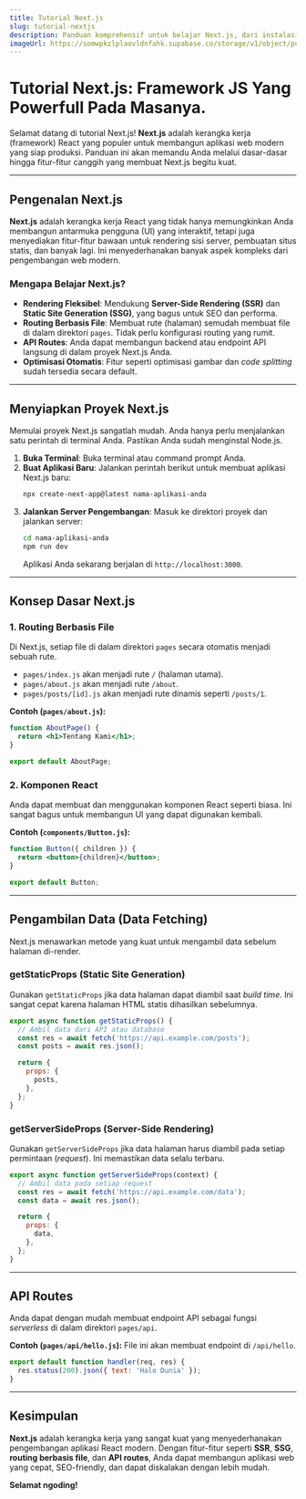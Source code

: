 ```yaml
---
title: Tutorial Next.js
slug: tutorial-nextjs
description: Panduan komprehensif untuk belajar Next.js, dari instalasi hingga fitur canggih seperti SSR dan API Routes.
imageUrl: https://somwpkzlplaovldnfahk.supabase.co/storage/v1/object/public/heropy.dev_posts/n7JHmI/main.jpg
---
```

# Tutorial Next.js: Framework JS Yang Powerfull Pada Masanya. 

Selamat datang di tutorial Next.js\! **Next.js** adalah kerangka kerja (framework) React yang populer untuk membangun aplikasi web modern yang siap produksi. Panduan ini akan memandu Anda melalui dasar-dasar hingga fitur-fitur canggih yang membuat Next.js begitu kuat.

-----

## Pengenalan Next.js 

**Next.js** adalah kerangka kerja React yang tidak hanya memungkinkan Anda membangun antarmuka pengguna (UI) yang interaktif, tetapi juga menyediakan fitur-fitur bawaan untuk rendering sisi server, pembuatan situs statis, dan banyak lagi. Ini menyederhanakan banyak aspek kompleks dari pengembangan web modern.

### Mengapa Belajar Next.js?

  - **Rendering Fleksibel**: Mendukung **Server-Side Rendering (SSR)** dan **Static Site Generation (SSG)**, yang bagus untuk SEO dan performa.
  - **Routing Berbasis File**: Membuat rute (halaman) semudah membuat file di dalam direktori `pages`. Tidak perlu konfigurasi routing yang rumit.
  - **API Routes**: Anda dapat membangun backend atau endpoint API langsung di dalam proyek Next.js Anda.
  - **Optimisasi Otomatis**: Fitur seperti optimisasi gambar dan *code splitting* sudah tersedia secara default.

-----

## Menyiapkan Proyek Next.js 

Memulai proyek Next.js sangatlah mudah. Anda hanya perlu menjalankan satu perintah di terminal Anda. Pastikan Anda sudah menginstal Node.js.

1.  **Buka Terminal**: Buka terminal atau command prompt Anda.
2.  **Buat Aplikasi Baru**: Jalankan perintah berikut untuk membuat aplikasi Next.js baru:
    ```bash
    npx create-next-app@latest nama-aplikasi-anda
    ```
3.  **Jalankan Server Pengembangan**: Masuk ke direktori proyek dan jalankan server:
    ```bash
    cd nama-aplikasi-anda
    npm run dev
    ```
    Aplikasi Anda sekarang berjalan di `http://localhost:3000`.

-----

## Konsep Dasar Next.js 

### 1\. Routing Berbasis File

Di Next.js, setiap file di dalam direktori `pages` secara otomatis menjadi sebuah rute.

  - `pages/index.js` akan menjadi rute `/` (halaman utama).
  - `pages/about.js` akan menjadi rute `/about`.
  - `pages/posts/[id].js` akan menjadi rute dinamis seperti `/posts/1`.

**Contoh (`pages/about.js`):**

```jsx
function AboutPage() {
  return <h1>Tentang Kami</h1>;
}

export default AboutPage;
```

### 2\. Komponen React

Anda dapat membuat dan menggunakan komponen React seperti biasa. Ini sangat bagus untuk membangun UI yang dapat digunakan kembali.

**Contoh (`components/Button.js`):**

```jsx
function Button({ children }) {
  return <button>{children}</button>;
}

export default Button;
```

-----

## Pengambilan Data (Data Fetching) 

Next.js menawarkan metode yang kuat untuk mengambil data sebelum halaman di-render.

### getStaticProps (Static Site Generation)

Gunakan `getStaticProps` jika data halaman dapat diambil saat *build time*. Ini sangat cepat karena halaman HTML statis dihasilkan sebelumnya.

```jsx
export async function getStaticProps() {
  // Ambil data dari API atau database
  const res = await fetch('https://api.example.com/posts');
  const posts = await res.json();

  return {
    props: {
      posts,
    },
  };
}
```

### getServerSideProps (Server-Side Rendering)

Gunakan `getServerSideProps` jika data halaman harus diambil pada setiap permintaan (*request*). Ini memastikan data selalu terbaru.

```jsx
export async function getServerSideProps(context) {
  // Ambil data pada setiap request
  const res = await fetch('https://api.example.com/data');
  const data = await res.json();

  return {
    props: {
      data,
    },
  };
}
```

-----

## API Routes 

Anda dapat dengan mudah membuat endpoint API sebagai fungsi *serverless* di dalam direktori `pages/api`.

**Contoh (`pages/api/hello.js`):**
File ini akan membuat endpoint di `/api/hello`.

```javascript
export default function handler(req, res) {
  res.status(200).json({ text: 'Halo Dunia' });
}
```

-----

## Kesimpulan 

**Next.js** adalah kerangka kerja yang sangat kuat yang menyederhanakan pengembangan aplikasi React modern. Dengan fitur-fitur seperti **SSR**, **SSG**, **routing berbasis file**, dan **API routes**, Anda dapat membangun aplikasi web yang cepat, SEO-friendly, dan dapat diskalakan dengan lebih mudah.

**Selamat ngoding\!**